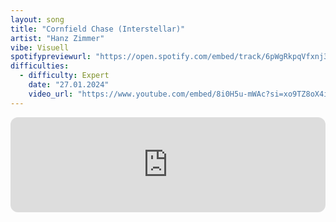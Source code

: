 ```yaml
---
layout: song
title: "Cornfield Chase (Interstellar)"
artist: "Hanz Zimmer"
vibe: Visuell
spotifypreviewurl: "https://open.spotify.com/embed/track/6pWgRkpqVfxnj3WuIcJ7WP?utm_source=generator"
difficulties:
  - difficulty: Expert
    date: "27.01.2024"
    video_url: "https://www.youtube.com/embed/8i0H5u-mWAc?si=xo9TZ8oX4ihpFkAv"
---
```


<iframe style="border-radius:12px" src="https://open.spotify.com/embed/track/6pWgRkpqVfxnj3WuIcJ7WP?utm_source=generator" width="100%" height="152" frameBorder="0" allowfullscreen="" allow="autoplay; clipboard-write; encrypted-media; fullscreen; picture-in-picture" loading="lazy"></iframe>
